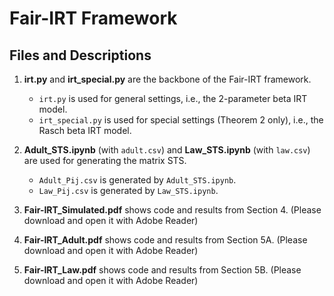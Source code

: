 # Fair-IRT Framework

## Files and Descriptions

1. **irt.py** and **irt_special.py** are the backbone of the Fair-IRT framework.
   - `irt.py` is used for general settings, i.e., the 2-parameter beta IRT model.
   - `irt_special.py` is used for special settings (Theorem 2 only), i.e., the Rasch beta IRT model.

2. **Adult_STS.ipynb** (with `adult.csv`) and **Law_STS.ipynb** (with `law.csv`) are used for generating the matrix STS.
   - `Adult_Pij.csv` is generated by `Adult_STS.ipynb`.
   - `Law_Pij.csv` is generated by `Law_STS.ipynb`.

3. **Fair-IRT_Simulated.pdf** shows code and results from Section 4. (Please download and open it with Adobe Reader)
4. **Fair-IRT_Adult.pdf** shows code and results from Section 5A. (Please download and open it with Adobe Reader)
5. **Fair-IRT_Law.pdf** shows code and results from Section 5B. (Please download and open it with Adobe Reader)
